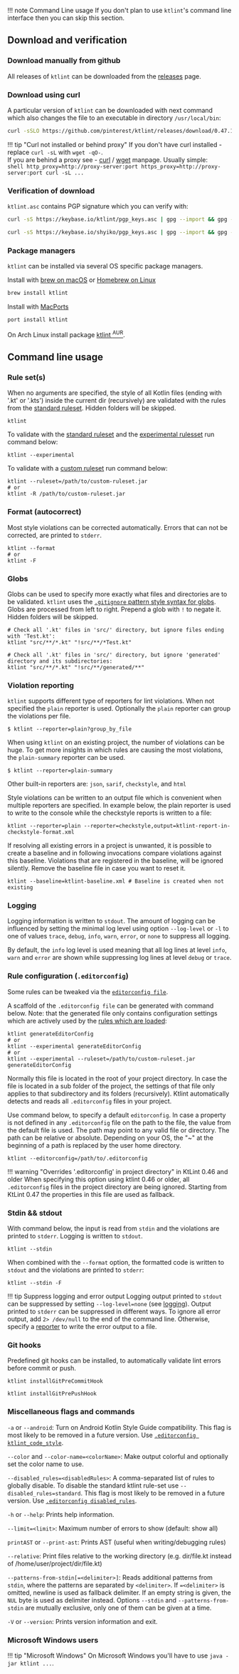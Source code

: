 !!! note Command Line usage
    If you don't plan to use `ktlint`'s command line interface then you can skip this section.

## Download and verification

### Download manually from github

All releases of `ktlint` can be downloaded from the [releases](https://github.com/pinterest/ktlint/releases) page.

### Download using curl

A particular version of `ktlint` can be downloaded with next command which also changes the file to an executable in directory `/usr/local/bin`:

```sh title="Download"
curl -sSLO https://github.com/pinterest/ktlint/releases/download/0.47.1/ktlint && chmod a+x ktlint && sudo mv ktlint /usr/local/bin/
```

!!! tip "Curl not installed or behind proxy"
    If you don't have curl installed - replace `curl -sL` with `wget -qO-`.  
    If you are behind a proxy see - [curl](https://curl.haxx.se/docs/manpage.html#ENVIRONMENT) / [wget](https://www.gnu.org/software/wget/manual/wget.html#Proxies) manpage. Usually simple:  
    ```shell
    http_proxy=http://proxy-server:port https_proxy=http://proxy-server:port curl -sL ...
    ```

### Verification of download

`ktlint.asc` contains PGP signature which you can verify with:

```sh title="Verify releases 0.32.0 and above"
curl -sS https://keybase.io/ktlint/pgp_keys.asc | gpg --import && gpg --verify ktlint.asc
```

```sh title="Verify releases up through 0.31.0"
curl -sS https://keybase.io/shyiko/pgp_keys.asc | gpg --import && gpg --verify ktlint.asc
```

### Package managers

`ktlint` can be installed via several OS specific package managers.

Install with [brew on macOS](https://brew.sh/) or [Homebrew on Linux](https://docs.brew.sh/Homebrew-on-Linux)
```sh
brew install ktlint
```

Install with [MacPorts](https://www.macports.org/)
```sh
port install ktlint
```

On Arch Linux install package [ktlint <sup>AUR</sup>](https://aur.archlinux.org/packages/ktlint/).

## Command line usage

### Rule set(s)

When no arguments are specified, the style of all Kotlin files (ending with '.kt' or '.kts') inside the current dir (recursively) are validated with the rules from the [standard ruleset](../../rules/standard/). Hidden folders will be skipped.

```shell title="Default validation with standard ruleset"
ktlint
```

To validate with the [standard ruleset](../../rules/standard/) and the [experimental rulesset](../../rules/experimental/) run command below: 

```shell title="Validation with standard and experimental ruleset"
ktlint --experimental
```

To validate with a [custom ruleset](../../extensions/custom-rule-set/) run command below:  

```shell title="Validation with standard and a custom ruleset"
ktlint --ruleset=/path/to/custom-ruleset.jar
# or
ktlint -R /path/to/custom-ruleset.jar
```

### Format (autocorrect)

Most style violations can be corrected automatically. Errors that can not be corrected, are printed to `stderr`.

```shell title="Autocorrect style violations"
ktlint --format
# or
ktlint -F
```

### Globs

Globs can be used to specify more exactly what files and directories are to be validated. `ktlint` uses the [`.gitignore` pattern style syntax for globs](https://git-scm.com/docs/gitignore). Globs are processed from left to right. Prepend a glob with `!` to negate it. Hidden folders will be skipped.

```shell title="Check only certain locations starting from the current directory"
# Check all '.kt' files in 'src/' directory, but ignore files ending with 'Test.kt':
ktlint "src/**/*.kt" "!src/**/*Test.kt"

# Check all '.kt' files in 'src/' directory, but ignore 'generated' directory and its subdirectories:
ktlint "src/**/*.kt" "!src/**/generated/**"
```

### Violation reporting

`ktlint` supports different type of reporters for lint violations. When not specified the `plain` reporter is used. Optionally the `plain` reporter can group the violations per file.

```shell title="Style violation grouped by file"
$ ktlint --reporter=plain?group_by_file
```

When using `ktlint` on an existing project, the number of violations can be huge. To get more insights in which rules are causing the most violations, the `plain-summary` reporter can be used.
```shell title="Style violations counted per rule"
$ ktlint --reporter=plain-summary
```

Other built-in reporters are: `json`, `sarif`, `checkstyle`, and `html`

Style violations can be written to an output file which is convenient when multiple reporters are specified. In example below, the plain reporter is used to write to the console while the checkstyle reports is written to a file:

```shell title="Multiple reporters"
ktlint --reporter=plain --reporter=checkstyle,output=ktlint-report-in-checkstyle-format.xml
```

If resolving all existing errors in a project is unwanted, it is possible to create a baseline and in following invocations compare violations against this baseline. Violations that are registered in the baseline, will be ignored silently. Remove the baseline file in case you want to reset it.

```shell title="Check against a baseline file"
ktlint --baseline=ktlint-baseline.xml # Baseline is created when not existing
```

### Logging

Logging information is written to `stdout`. The amount of logging can be influenced by setting the minimal log level using option `--log-level` or `-l` to one of values `trace`, `debug`, `info`, `warn`, `error`, or `none` to suppress all logging.

By default, the `info` log level is used meaning that all log lines at level `info`, `warn` and `error` are shown while suppressing log lines at level `debug` or `trace`.

### Rule configuration (`.editorconfig`)

Some rules can be tweaked via the [`editorconfig file`](../../rules/configuration-ktlint/).

A scaffold of the `.editorconfig file` can be generated with command below. Note: that the generated file only contains configuration settings which are actively used by the [rules which are loaded](#rule-sets):

```shell title="Generate .editorconfig"
ktlint generateEditorConfig
# or
ktlint --experimental generateEditorConfig
# or
ktlint --experimental --ruleset=/path/to/custom-ruleset.jar generateEditorConfig
```

Normally this file is located in the root of your project directory. In case the file is located in a sub folder of the project, the settings of that file only applies to that subdirectory and its folders (recursively). Ktlint automatically detects and reads all `.editorconfig` files in your project.

Use command below, to specify a default `editorconfig`. In case a property is not defined in any `.editorconfig` file on the path to the file, the value from the default file is used. The path may point to any valid file or directory. The path can be relative or absolute. Depending on your OS, the "~" at the beginning of a path is replaced by the user home directory.

```shell title="Override '.editorconfig'"
ktlint --editorconfig=/path/to/.editorconfig
```

!!! warning "Overrides '.editorconfig' in project directory" in KtLint 0.46 and older
    When specifying this option using ktlint 0.46 or older, all `.editorconfig` files in the project directory are being ignored. Starting from KtLint 0.47 the properties in this file are used as fallback.

### Stdin && stdout

With command below, the input is read from `stdin` and the violations are printed to `stderr`. Logging is written to `stdout`.

```shell title="Lint from stdin"
ktlint --stdin
```

When combined with the `--format` option, the formatted code is written to `stdout` and the violations are printed to `stderr`:

```shell title="Format from stdin and write to stdout"
ktlint --stdin -F
```

!!! tip Suppress logging and error output
    Logging output printed to `stdout` can be suppressed by setting `--log-level=none` (see [logging](#logging)).
    Output printed to `stderr` can be suppressed in different ways. To ignore all error output, add `2> /dev/null` to the end of the command line. Otherwise, specify a [reporter](#violation-reporting) to write the error output to a file.


### Git hooks

Predefined git hooks can be installed, to automatically validate lint errors before commit or push.

```shell title="Install git pre-commit hook"
ktlint installGitPreCommitHook
```

```shell title="Install git pre-push hook"
ktlint installGitPrePushHook
```

### Miscellaneous flags and commands

`-a` or `--android`: Turn on Android Kotlin Style Guide compatibility. This flag is most likely to be removed in a future version. Use [`.editorconfig ktlint_code_style`](../../rules/configuration-ktlint/#code-style). 

`--color` and `--color-name=<colorName>`: Make output colorful and optionally set the color name to use.

`--disabled_rules=<disabledRules>`: A comma-separated list of rules to globally disable. To disable the standard ktlint rule-set use `--disabled_rules=standard`.  This flag is most likely to be removed in a future version. Use [`.editorconfig disabled_rules`](../../rules/configuration-ktlint/#disabled-rules).

`-h` or `--help`: Prints help information.

`--limit=<limit>`: Maximum number of errors to show (default: show all)

`printAST` or `--print-ast`: Prints AST (useful when writing/debugging rules)

`--relative`: Print files relative to the working directory (e.g. dir/file.kt instead of /home/user/project/dir/file.kt)

`--patterns-from-stdin[=<delimiter>]`: Reads additional patterns from `stdin`, where the patterns are separated by `<delimiter>`. If `=<delimiter>` is omitted, newline is used as fallback delimiter. If an empty string is given, the `NUL` byte is used as delimiter instead.
Options `--stdin` and `--patterns-from-stdin` are mutually exclusive, only one of them can be given at a time.

`-V` or `--version`: Prints version information and exit.

### Microsoft Windows users

!!! tip "Microsoft Windows"
    On Microsoft Windows you'll have to use `java -jar ktlint ...`.
